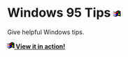 # Windows 95 Tips ![Windows 95 logo](./src/favicon.png)

Give helpful Windows tips.

**[![Windows 95 logo](./src/favicon.png) View it in action!](https://h3xx.github.io/win95tips/)**
